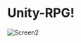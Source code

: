 # Unity-RPG!

![Screen2](https://user-images.githubusercontent.com/25910326/198350584-4710039a-f42b-44ec-890a-0294d95c637f.PNG)

